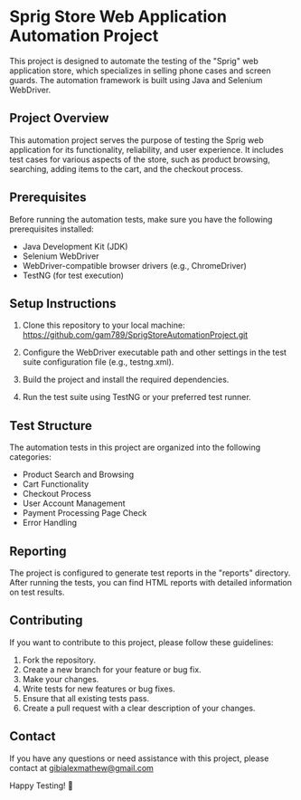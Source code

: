 # Sprig Store Web Application Automation Project

This project is designed to automate the testing of the "Sprig" web application store, which specializes in selling phone cases and screen guards. The automation framework is built using Java and Selenium WebDriver.

## Project Overview

This automation project serves the purpose of testing the Sprig web application for its functionality, reliability, and user experience. It includes test cases for various aspects of the store, such as product browsing, searching, adding items to the cart, and the checkout process.

## Prerequisites

Before running the automation tests, make sure you have the following prerequisites installed:

- Java Development Kit (JDK)
- Selenium WebDriver
- WebDriver-compatible browser drivers (e.g., ChromeDriver)
- TestNG (for test execution)

## Setup Instructions

1. Clone this repository to your local machine: https://github.com/gam789/SprigStoreAutomationProject.git

2. Configure the WebDriver executable path and other settings in the test suite configuration file (e.g., testng.xml).

3. Build the project and install the required dependencies.

4. Run the test suite using TestNG or your preferred test runner.

## Test Structure

The automation tests in this project are organized into the following categories:

- Product Search and Browsing
- Cart Functionality
- Checkout Process
- User Account Management
- Payment Processing Page Check
- Error Handling

## Reporting

The project is configured to generate test reports in the "reports" directory. After running the tests, you can find HTML reports with detailed information on test results.

## Contributing

If you want to contribute to this project, please follow these guidelines:

1. Fork the repository.
2. Create a new branch for your feature or bug fix.
3. Make your changes.
4. Write tests for new features or bug fixes.
5. Ensure that all existing tests pass.
6. Create a pull request with a clear description of your changes.

## Contact

If you have any questions or need assistance with this project, please contact at gibialexmathew@gmail.com

Happy Testing! 🚀


